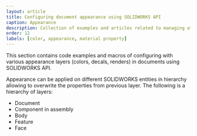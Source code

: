 ```yaml
---
layout: article
title: Configuring document appearance using SOLIDWORKS API
caption: Appearance
description: Collection of examples and articles related to managing of appearance (e.g. color) in the documents using SOLIDWORKS API
order: 12
labels: [color, appearance, material property]
---
```

This section contains code examples and macros of configuring with various appearance layers (colors, decals, renders) in documents using SOLIDWORKS API.

Appearance can be applied on different SOLIDWORKS entities in hierarchy allowing to overwrite the properties from previous layer. The following is a hierarchy of layers:

* Document
* Component in assembly
* Body
* Feature
* Face